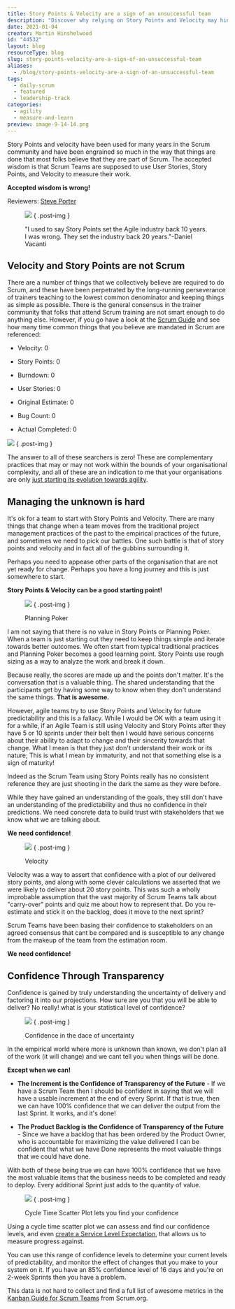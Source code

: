 ```yaml
---
title: Story Points & Velocity are a sign of an unsuccessful team
description: "Discover why relying on Story Points and Velocity may hinder your Scrum team's success. Learn to embrace true agility and enhance your team's adaptability."
date: 2021-01-04
creator: Martin Hinshelwood
id: "44532"
layout: blog
resourceType: blog
slug: story-points-velocity-are-a-sign-of-an-unsuccessful-team
aliases:
  - /blog/story-points-velocity-are-a-sign-of-an-unsuccessful-team
tags:
  - daily-scrum
  - featured
  - leadership-track
categories:
  - agility
  - measure-and-learn
preview: image-9-14-14.png
---
```


Story Points and velocity have been used for many years in the Scrum community and have been engrained so much in the way that things are done that most folks believe that they are part of Scrum. The accepted wisdom is that Scrum Teams are supposed to use User Stories, Story Points, and Velocity to measure their work.

**Accepted wisdom is wrong!**

Reviewers: [Steve Porter](https://www.scrum.org/steve-porter)

<figure>

![](images/image-25-4-4.png)
{ .post-img }

<figcaption>

"I used to say Story Points set the Agile industry back 10 years. I was wrong. They set the industry back 20 years."-Daniel Vacanti

</figcaption>

</figure>

## Velocity and Story Points are not Scrum

There are a number of things that we collectively believe are required to do Scrum, and these have been perpetrated by the long-running perseverance of trainers teaching to the lowest common denominator and keeping things as simple as possible. There is the general consensus in the trainer community that folks that attend Scrum training are not smart enough to do anything else. However, if you go have a look at the [Scrum Guide](https://nkdagility.com/the-2020-scrum-guide/) and see how many time common things that you believe are mandated in Scrum are referenced:

- Velocity: 0

- Story Points: 0

- Burndown: 0

- User Stories: 0

- Original Estimate: 0

- Bug Count: 0

- Actual Completed: 0

![](images/image-11-1106x720-2-2.png)
{ .post-img }

The answer to all of these searchers is zero! These are complementary practices that may or may not work within the bounds of your organisational complexity, and all of these are an indication to me that your organisations are only [just starting its evolution towards agility](https://nkdagility.com/blog/evolution-not-transformation-this-is-the-inevitability-of-change/).

## Managing the unknown is hard

It's ok for a team to start with Story Points and Velocity. There are many things that change when a team moves from the traditional project management practices of the past to the empirical practices of the future, and sometimes we need to pick our battles. One such battle is that of story points and velocity and in fact all of the gubbins surrounding it.

Perhaps you need to appease other parts of the organisation that are not yet ready for change. Perhaps you have a long journey and this is just somewhere to start.

**Story Points & Velocity can be a good starting point!**

<figure>

![](images/Story-Points-360p-1-15-15.gif)
{ .post-img }

<figcaption>

Planning Poker

</figcaption>

</figure>

I am not saying that there is no value in Story Points or Planning Poker. When a team is just starting out they need to keep things simple and iterate towards better outcomes. We often start from typical traditional practices and Planning Poker becomes a good learning point. Story Points use rough sizing as a way to analyze the work and break it down.

Because really, the scores are made up and the points don't matter. It's the conversation that is a valuable thing. The shared understanding that the participants get by having some way to know when they don't understand the same things. **That is awesome.**

However, agile teams try to use Story Points and Velocity for future predictability and this is a fallacy. While I would be OK with a team using it for a while, if an Agile Team is still using Velocity and Story Points after they have 5 or 10 sprints under their belt then I would have serious concerns about their ability to adapt to change and their sincerity towards that change. What I mean is that they just don't understand their work or its nature; This is what I mean by immaturity, and not that something else is a sign of maturity!

Indeed as the Scrum Team using Story Points really has no consistent reference they are just shooting in the dark the same as they were before.

While they have gained an understanding of the goals, they still don't have an understanding of the predictability and thus no confidence in their predictions. We need concrete data to build trust with stakeholders that we know what we are talking about.

**We need confidence!**

<figure>

![](images/image-27-6-6.png)
{ .post-img }

<figcaption>

Velocity

</figcaption>

</figure>

Velocity was a way to assert that confidence with a plot of our delivered story points, and along with some clever calculations we asserted that we were likely to deliver about 20 story points. This was such a wholly improbable assumption that the vast majority of Scrum Teams talk about "carry-over" points and quiz me about how to represent that. Do you re-estimate and stick it on the backlog, does it move to the next sprint?

Scrum Teams have been basing their confidence to stakeholders on an agreed consensus that cant be compared and is susceptible to any change from the makeup of the team from the estimation room.

**We need confidence!**

## Confidence Through Transparency

Confidence is gained by truly understanding the uncertainty of delivery and factoring it into our projections. How sure are you that you will be able to deliver? No really! what is your statistical level of confidence?

<figure>

![](images/image-5-10-10.png)
{ .post-img }

<figcaption>

Confidence in the dace of uncertainty

</figcaption>

</figure>

In the empirical world where more is unknown than known, we don't plan all of the work (it will change) and we cant tell you when things will be done.

**Except when we can!**

- **The Increment is the Confidence of Transparency of the Future** - If we have a Scrum Team then I should be confident in saying that we will have a usable increment at the end of every Sprint. If that is true, then we can have 100% confidence that we can deliver the output from the last Sprint. It works, and it's done!

- **The Product Backlog is the Confidence of Transparency of the Future** - Since we have a backlog that has been ordered by the Product Owner, who is accountable for maximizing the value delivered I can be confident that what we have Done represents the most valuable things that we could have done.

With both of these being true we can have 100% confidence that we have the most valuable items that the business needs to be completed and ready to deploy. Every additional Sprint just adds to the quantity of value.

<figure>

![](images/image-7-12-12.png)
{ .post-img }

<figcaption>

Cycle Time Scatter Plot lets you find your confidence

</figcaption>

</figure>

Using a cycle time scatter plot we can assess and find our confidence levels, and even [create a Service Level Expectation](https://nkdagility.com/the-kanban-guide-for-scrum-teams/#h-service-level-expectation-sle), that allows us to measure progress against.

You can use this range of confidence levels to determine your current levels of predictability, and monitor the effect of changes that you make to your system on it. If you have an 85% confidence level of 16 days and you're on 2-week Sprints then you have a problem.

This data is not hard to collect and find a full list of awesome metrics in the [Kanban Guide for Scrum Teams](https://nkdagility.com/the-kanban-guide-for-scrum-teams/) from Scrum.org.

